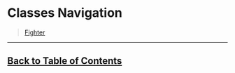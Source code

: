 #   Classes Navigation

>   [Fighter](Fighter.md)

---
##  [Back to Table of Contents](../TableOfContents.md)